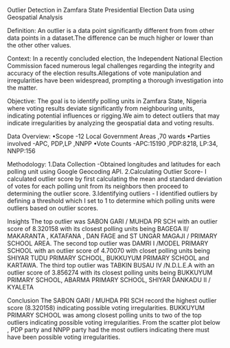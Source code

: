 Outlier Detection in Zamfara State Presidential Election Data using Geospatial Analysis 

Definition:
An outlier is a data point significantly different from from other data points in a dataset.The difference can be much higher or lower than the other other values.

Context: 
In a recently concluded election, the Independent National Election Commission faced numerous legal challenges regarding the integrity and accuracy of the election results.Allegations of vote manipulation and irregularities have been widespread, prompting a thorough investigation into the matter.

Objective:
 The goal is to identify polling units in Zamfara State, Nigeria where voting results deviate significantly from neighbouring units, indicating potential influences or rigging.We aim to detect outliers that may indicate irregularities by analyzing the geospatial data and voting results.

Data Overview:
•Scope -12 Local Government Areas ,70 wards
•Parties involved -APC, PDP,LP ,NNPP
•Vote Counts -APC:15190 ,PDP:8218, LP:34, NNPP:156

Methodology:
1.Data Collection -Obtained longitudes and latitudes for each polling unit using Google Geocoding API.
2.Calculating Outlier Score- I calculated outlier score by first calculating the mean and standard deviation of votes for each polling unit from its neighbors then proceed to determining the outlier score.
3.Identifying outliers - I identified outliers by defining a threshold which I set to 1 to determine which polling units were outliers based on outlier scores.

Insights 
The top outlier was SABON GARI / MUHDA PR SCH with an outlier score of 8.320158 with its closest polling units being BAGEGA II/ MAKARANTA , KATAFANA , DAN FAGE  and ST UNGAR MAGAJI / PRIMARY SCHOOL AREA.
The second top outlier was DAMRI I /MODEL PRIMARY SCHOOL with an outlier score of 4.70070 with closet polling units being SHIYAR TUDU PRIMARY SCHOOL, BUKKUYUM PRIMARY SCHOOL and KARTAWA.
The third top outlier was TABKIN BUSAU IV /N.D.L.E.A with an outlier score of 3.856274 with its closest polling units being BUKKUYUM PRIMARY SCHOOL, ABARMA PRIMARY SCHOOL, SHIYAR DANKADU II / KYALETA

Conclusion 
The SABON GARI / MUHDA PRI SCH record the highest outlier score (8.320158) indicating possible voting irregularities.
BUKKUYUM PRIMARY SCHOOL was among closest polling units to two of the top outliers indicating possible voting irregularities.
From the scatter plot below , PDP party and NNPP party had the most outliers indicating there must have been possible voting irregularities.



